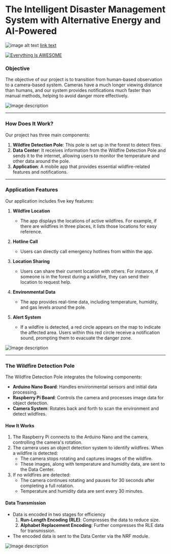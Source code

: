 # The Intelligent Disaster Management System with Alternative Energy and AI-Powered

![image alt text]([[https://example.com/link-to-image](https://i9.ytimg.com/vi/mf8wsbzKulU/mqdefault.jpg?v=67631ff9&sqp=CMTajLsG&rs=AOn4CLAlX8qfwio2CywKPEp33nHxamfG7Q)](https://i9.ytimg.com/vi/mf8wsbzKulU/mqdefault.jpg?v=67631ff9&sqp=CMTajLsG&rs=AOn4CLAlX8qfwio2CywKPEp33nHxamfG7Q))
[link text](https://www.youtube.com/watch?v=mf8wsbzKulU)

[![Everything Is AWESOME](https://img.youtube.com/vi/StTqXEQ2l-Y/0.jpg)](https://www.youtube.com/watch?v=StTqXEQ2l-Y "Everything Is AWESOME")

### Objective
The objective of our project is to transition from human-based observation to a camera-based system. Cameras have a much longer viewing distance than humans, and our system provides notifications much faster than manual methods, helping to avoid danger more effectively.

![Image description](https://dev-to-uploads.s3.amazonaws.com/uploads/articles/8veayyzala670qn96dwm.png)

---

### How Does It Work?
Our project has three main components:

1. **Wildfire Detection Pole**: This pole is set up in the forest to detect fires.
2. **Data Center**: It receives information from the Wildfire Detection Pole and sends it to the internet, allowing users to monitor the temperature and other data around the pole.
3. **Application**: A mobile app that provides essential wildfire-related features and notifications.

---

### Application Features
Our application includes five key features:

1. **Wildfire Location**
   - The app displays the locations of active wildfires. For example, if there are wildfires in three places, it lists those locations for easy reference.

2. **Hotline Call**
   - Users can directly call emergency hotlines from within the app.

3. **Location Sharing**
   - Users can share their current location with others. For instance, if someone is in the forest during a wildfire, they can send their location to request help.

4. **Environmental Data**
   - The app provides real-time data, including temperature, humidity, and gas levels around the pole.

5. **Alert System**
   - If a wildfire is detected, a red circle appears on the map to indicate the affected area. Users within this red circle receive a notification sound, prompting them to evacuate the danger zone.

![Image description](https://dev-to-uploads.s3.amazonaws.com/uploads/articles/r002144rhzz1inqrtim3.png)

---

### The Wildfire Detection Pole
The Wildfire Detection Pole integrates the following components:

- **Arduino Nano Board**: Handles environmental sensors and initial data processing.
- **Raspberry Pi Board**: Controls the camera and processes image data for object detection.
- **Camera System**: Rotates back and forth to scan the environment and detect wildfires.

#### How It Works
1. The Raspberry Pi connects to the Arduino Nano and the camera, controlling the camera's rotation.
2. The camera uses an object detection system to identify wildfires. When a wildfire is detected:
   - The camera stops rotating and captures images of the wildfire.
   - These images, along with temperature and humidity data, are sent to the Data Center.
3. If no wildfires are detected:
   - The camera continues rotating and pauses for 30 seconds after completing a full rotation.
   - Temperature and humidity data are sent every 30 minutes.

#### Data Transmission
- Data is encoded in two stages for efficiency
  1. **Run-Length Encoding (RLE)**: Compresses the data to reduce size.
  2. **Alphabet Replacement Encoding**: Further compresses the RLE data for transmission.
- The encoded data is sent to the Data Center via the NRF module.


![Image description](https://dev-to-uploads.s3.amazonaws.com/uploads/articles/l2i4m9xpfjubv2indmda.png)
